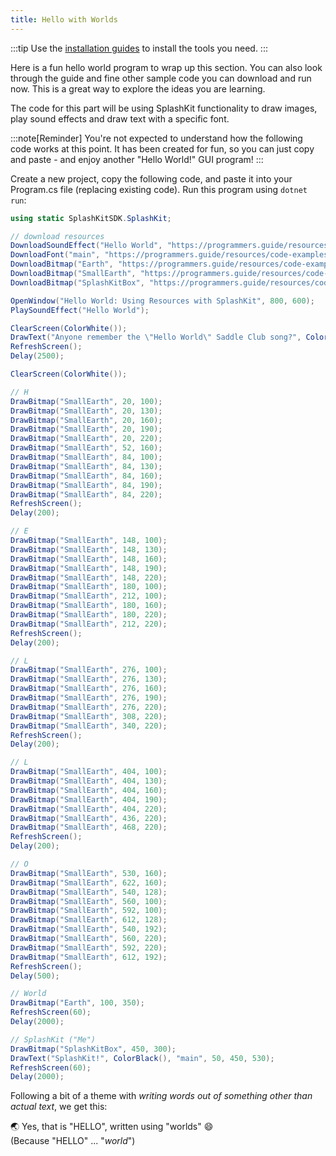 ```yaml
---
title: Hello with Worlds
---
```


:::tip
Use the [installation guides](/book/appendix/0-installation/0-overview) to install the tools you need.
:::

Here is a fun hello world program to wrap up this section. You can also look through the guide and fine other sample code you can download and run now. This is a great way to explore the ideas you are learning.

The code for this part will be using SplashKit functionality to draw images, play sound effects and draw text with a specific font.

:::note[Reminder]
You're not expected to understand how the following code works at this point. It has been created for fun, so you can just copy and paste - and enjoy another "Hello World!" GUI program!
:::

Create a new project, copy the following code, and paste it into your Program.cs file (replacing existing code). Run this program using `dotnet run`:

```cs
using static SplashKitSDK.SplashKit;

// download resources
DownloadSoundEffect("Hello World", "https://programmers.guide/resources/code-examples/part-0/hello-world-snippet-saddle-club.ogg", 443);
DownloadFont("main", "https://programmers.guide/resources/code-examples/part-0/Roboto-Italic.ttf", 443);
DownloadBitmap("Earth", "https://programmers.guide/resources/code-examples/part-0/earth.png", 443);
DownloadBitmap("SmallEarth", "https://programmers.guide/resources/code-examples/part-0/earth-small.png", 443);
DownloadBitmap("SplashKitBox", "https://programmers.guide/resources/code-examples/part-0/skbox.png", 443);

OpenWindow("Hello World: Using Resources with SplashKit", 800, 600);
PlaySoundEffect("Hello World");

ClearScreen(ColorWhite());
DrawText("Anyone remember the \"Hello World\" Saddle Club song?", ColorBlack(), "main", 30, 40, 200);
RefreshScreen();
Delay(2500);

ClearScreen(ColorWhite());

// H
DrawBitmap("SmallEarth", 20, 100);
DrawBitmap("SmallEarth", 20, 130);
DrawBitmap("SmallEarth", 20, 160);
DrawBitmap("SmallEarth", 20, 190);
DrawBitmap("SmallEarth", 20, 220);
DrawBitmap("SmallEarth", 52, 160);
DrawBitmap("SmallEarth", 84, 100);
DrawBitmap("SmallEarth", 84, 130);
DrawBitmap("SmallEarth", 84, 160);
DrawBitmap("SmallEarth", 84, 190);
DrawBitmap("SmallEarth", 84, 220);
RefreshScreen();
Delay(200);

// E
DrawBitmap("SmallEarth", 148, 100);
DrawBitmap("SmallEarth", 148, 130);
DrawBitmap("SmallEarth", 148, 160);
DrawBitmap("SmallEarth", 148, 190);
DrawBitmap("SmallEarth", 148, 220);
DrawBitmap("SmallEarth", 180, 100);
DrawBitmap("SmallEarth", 212, 100);
DrawBitmap("SmallEarth", 180, 160);
DrawBitmap("SmallEarth", 180, 220);
DrawBitmap("SmallEarth", 212, 220);
RefreshScreen();
Delay(200);

// L
DrawBitmap("SmallEarth", 276, 100);
DrawBitmap("SmallEarth", 276, 130);
DrawBitmap("SmallEarth", 276, 160);
DrawBitmap("SmallEarth", 276, 190);
DrawBitmap("SmallEarth", 276, 220);
DrawBitmap("SmallEarth", 308, 220);
DrawBitmap("SmallEarth", 340, 220);
RefreshScreen();
Delay(200);

// L
DrawBitmap("SmallEarth", 404, 100);
DrawBitmap("SmallEarth", 404, 130);
DrawBitmap("SmallEarth", 404, 160);
DrawBitmap("SmallEarth", 404, 190);
DrawBitmap("SmallEarth", 404, 220);
DrawBitmap("SmallEarth", 436, 220);
DrawBitmap("SmallEarth", 468, 220);
RefreshScreen();
Delay(200);

// O
DrawBitmap("SmallEarth", 530, 160);
DrawBitmap("SmallEarth", 622, 160);
DrawBitmap("SmallEarth", 540, 128);
DrawBitmap("SmallEarth", 560, 100);
DrawBitmap("SmallEarth", 592, 100);
DrawBitmap("SmallEarth", 612, 128);
DrawBitmap("SmallEarth", 540, 192);
DrawBitmap("SmallEarth", 560, 220);
DrawBitmap("SmallEarth", 592, 220);
DrawBitmap("SmallEarth", 612, 192);
RefreshScreen();
Delay(500);

// World
DrawBitmap("Earth", 100, 350);
RefreshScreen(60);
Delay(2000);

// SplashKit ("Me")
DrawBitmap("SplashKitBox", 450, 300);
DrawText("SplashKit!", ColorBlack(), "main", 50, 450, 530);
RefreshScreen(60);
Delay(2000);
```

Following a bit of a theme with *writing words out of something other than actual text*, we get this:

<div class="not-content">
  <YouTube id="LVYH18vDQ-w" params="fs=1&start=1&modestbranding=1&rel=0"/>
</div>

&#127759; Yes, that is "HELLO", written using "worlds" &#128516;  
(Because "HELLO" ... "*world*")
